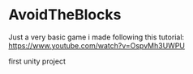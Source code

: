 # AvoidTheBlocks

Just a very basic game i made following this tutorial:
https://www.youtube.com/watch?v=OspvMh3UWPU

first unity project
